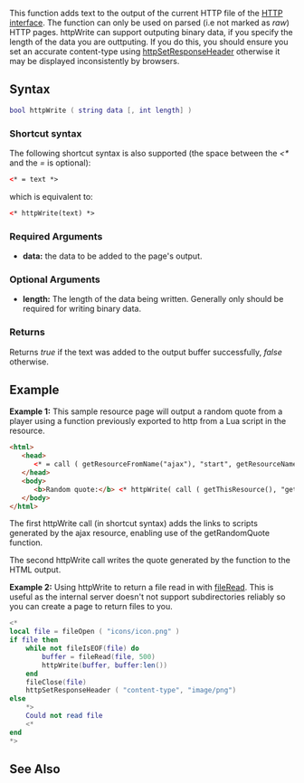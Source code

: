 This function adds text to the output of the current HTTP file of the [HTTP interface](/docs/Resource_Web_Access.md "wikilink"). The function can only be used on parsed (i.e not marked as *raw*) HTTP pages. httpWrite can support outputing binary data, if you specify the length of the data you are outtputing. If you do this, you should ensure you set an accurate content-type using [httpSetResponseHeader](/httpSetResponseHeader.md "wikilink") otherwise it may be displayed inconsistently by browsers.

Syntax
------

``` lua
bool httpWrite ( string data [, int length] )
```

### Shortcut syntax

The following shortcut syntax is also supported (the space between the *&lt;\** and the *=* is optional):

``` html
<* = text *>
```

which is equivalent to:

``` html
<* httpWrite(text) *>
```

### Required Arguments

-   **data:** the data to be added to the page's output.

### Optional Arguments

-   **length:** The length of the data being written. Generally only should be required for writing binary data.

### Returns

Returns *true* if the text was added to the output buffer successfully, *false* otherwise.

Example
-------

**Example 1:** This sample resource page will output a random quote from a player using a function previously exported to http from a Lua script in the resource.

``` html
<html>
   <head>
      <* = call ( getResourceFromName("ajax"), "start", getResourceName(getThisResource()) ) *>
   </head>
   <body>
      <b>Random quote:</b> <* httpWrite( call ( getThisResource(), "getRandomQuote" ) ) *>
   </body>
</html>
```

The first httpWrite call (in shortcut syntax) adds the links to scripts generated by the ajax resource, enabling use of the getRandomQuote function.

The second httpWrite call writes the quote generated by the function to the HTML output.

**Example 2:** Using httpWrite to return a file read in with [fileRead](/docs/fileRead.md "wikilink"). This is useful as the internal server doesn't not support subdirectories reliably so you can create a page to return files to you.

``` lua
<*
local file = fileOpen ( "icons/icon.png" )
if file then
    while not fileIsEOF(file) do            
        buffer = fileRead(file, 500)         
        httpWrite(buffer, buffer:len())
    end
    fileClose(file)                           
    httpSetResponseHeader ( "content-type", "image/png")
else
    *>
    Could not read file
    <*
end
*>
```

See Also
--------
